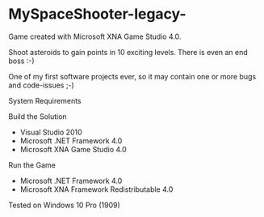 # MySpaceShooter-legacy-
Game created with Microsoft XNA Game Studio 4.0.

Shoot asteroids to gain points in 10 exciting levels. There is even an end boss :-)

One of my first software projects ever, so it may contain one or more bugs and code-issues ;-)

System Requirements

Build the Solution
- Visual Studio 2010
- Microsoft .NET Framework 4.0
- Microsoft XNA Game Studio 4.0

Run the Game
- Microsoft .NET Framework 4.0
- Microsoft XNA Framework Redistributable 4.0 

Tested on Windows 10 Pro (1909)
